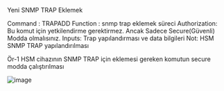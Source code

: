 Yeni SNMP TRAP Eklemek

Command : TRAPADD
Function : snmp trap eklemek süreci
Authorization: Bu komut için yetkilendirme gerektirmez. Ancak Sadece Secure(Güvenli) Modda olmalısınız.
Inputs: Trap yapılandırması ve data bilgileri
Not: HSM SNMP TRAP yapılandırılması

Ör-1 HSM cihazının SNMP TRAP için eklemesi gereken komutun secure modda çalıştırılması

![image](https://user-images.githubusercontent.com/77227227/196420744-31de8b8c-f3ac-4304-a4b6-cbb56e6ba8c2.png)

